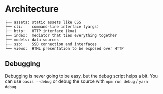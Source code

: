 # Architecture

```
├── assets: static assets like CSS
├── cli:    command-line interface (yargs)
├── http:   HTTP interface (koa)
├── index:  mediator that ties everything together
├── models: data sources
├── ssb:    SSB connection and interfaces
└── views:  HTML presentation to be exposed over HTTP
```

## Debugging

Debugging is never going to be easy, but the debug script helps a bit. You can
use `oasis --debug` or debug the source with `npm run debug` / `yarn debug`.

